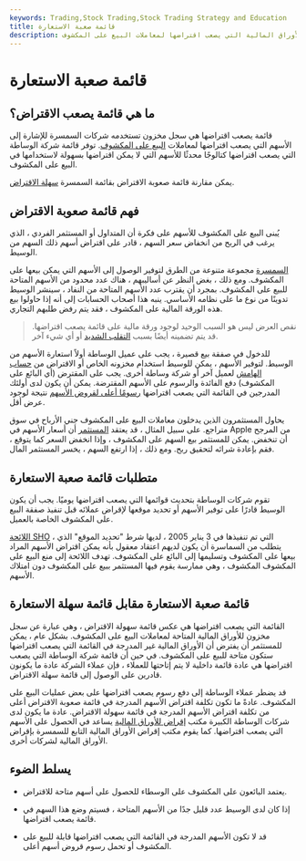 ```yaml
---
keywords: Trading,Stock Trading,Stock Trading Strategy and Education
title: قائمة صعبة الاستعارة
description: القائمة التي يصعب اقتراضها هي سجل مخزون تستخدمه شركات السمسرة للإشارة إلى الأوراق المالية التي يصعب اقتراضها لمعاملات البيع على المكشوف.
---
```


# قائمة صعبة الاستعارة
## ما هي قائمة يصعب الاقتراض؟

قائمة يصعب اقتراضها هي سجل مخزون تستخدمه شركات السمسرة للإشارة إلى الأسهم التي يصعب اقتراضها لمعاملات [البيع على المكشوف](/shortsale). توفر قائمة شركة الوساطة التي يصعب اقتراضها كتالوجًا محدثًا للأسهم التي لا يمكن اقتراضها بسهولة لاستخدامها في البيع على المكشوف.

يمكن مقارنة قائمة صعوبة الاقتراض بقائمة السمسرة [سهلة الاقتراض](/easytoborrowlist).

## فهم قائمة صعوبة الاقتراض

يُبنى البيع على المكشوف للأسهم على فكرة أن المتداول أو المستثمر الفردي ، الذي يرغب في الربح من انخفاض سعر السهم ، قادر على اقتراض أسهم ذلك السهم من الوسيط.

[السمسرة](/brokerage-company) مجموعة متنوعة من الطرق لتوفير الوصول إلى الأسهم التي يمكن بيعها على المكشوف. ومع ذلك ، بغض النظر عن أساليبهم ، هناك عدد محدود من الأسهم المتاحة للبيع على المكشوف. بمجرد أن يقترب عدد الأسهم المتاحة من النفاد ، سينشر الوسيط تدوينًا من نوع ما على نظامه الأساسي. ينبه هذا أصحاب الحسابات إلى أنه إذا حاولوا بيع هذه الورقة المالية على المكشوف ، فقد يتم رفض طلبهم التجاري.

> نقص العرض ليس هو السبب الوحيد لوجود ورقة مالية على قائمة يصعب اقتراضها. قد يتم تضمينه أيضًا بسبب [التقلب الشديد](/volatility) أو أي شيء آخر.

>

للدخول في صفقة بيع قصيرة ، يجب على عميل الوساطة أولاً استعارة الأسهم من الوسيط. لتوفير الأسهم ، يمكن للوسيط استخدام مخزونه الخاص أو الاقتراض من [حساب الهامش](/marginaccount) لعميل آخر أو شركة وساطة أخرى. يجب على المقترض (أي البائع على المكشوف) دفع الفائدة والرسوم على الأسهم المقترضة. يمكن أن يكون لدى أولئك المدرجين في القائمة التي يصعب اقتراضها [رسومًا أعلى لقروض الأسهم](/stock-loan-fee) نتيجة لوجود عرض أقل.

يحاول المستثمرون الذين يدخلون معاملات البيع على المكشوف جني الأرباح في سوق متراجع. على سبيل المثال ، قد يعتقد [المستثمر](/investor) أن أسعار الأسهم في Apple من المرجح أن تنخفض. يمكن للمستثمر بيع السهم على المكشوف ، وإذا انخفض السعر كما يتوقع ، فقم بإعادة شرائه لتحقيق ربح. ومع ذلك ، إذا ارتفع السهم ، يخسر المستثمر المال.

## متطلبات قائمة صعبة الاستعارة

تقوم شركات الوساطة بتحديث قوائمها التي يصعب اقتراضها يوميًا. يجب أن يكون الوسيط قادرًا على توفير الأسهم أو تحديد موقعها لإقراض عملائه قبل تنفيذ صفقة البيع على المكشوف الخاصة بالعميل.

[اللائحة SHO](/regsho) ، التي تم تنفيذها في 3 يناير 2005 ، لديها شرط "تحديد الموقع" الذي يتطلب من السماسرة أن يكون لديهم اعتقاد معقول بأنه يمكن اقتراض الأسهم المراد بيعها على المكشوف وتسليمها إلى البائع على المكشوف. تهدف اللائحة إلى منع البيع على المكشوف المكشوف ، وهي ممارسة يقوم فيها المستثمر ببيع على المكشوف دون امتلاك الأسهم.

## قائمة صعبة الاستعارة مقابل قائمة سهلة الاستعارة

القائمة التي يصعب اقتراضها هي عكس قائمة سهولة الاقتراض ، وهي عبارة عن سجل مخزون للأوراق المالية المتاحة لمعاملات البيع على المكشوف. بشكل عام ، يمكن للمستثمر أن يفترض أن الأوراق المالية غير المدرجة في القائمة التي يصعب اقتراضها ستكون متاحة للبيع على المكشوف. في حين أن قائمة شركة الوساطة التي يصعب اقتراضها هي عادة قائمة داخلية لا يتم إتاحتها للعملاء ، فإن عملاء الشركة عادة ما يكونون قادرين على الوصول إلى قائمة سهلة الاقتراض.

قد يضطر عملاء الوساطة إلى دفع رسوم يصعب اقتراضها على بعض عمليات البيع على المكشوف. عادةً ما تكون تكلفة اقتراض الأسهم المدرجة في قائمة صعوبة الاقتراض أعلى من تكلفة اقتراض الأسهم المدرجة في قائمة سهولة الاقتراض. عادة ما يكون لدى شركات الوساطة الكبيرة مكتب [إقراض للأوراق المالية](/securitieslending) يساعد في الحصول على الأسهم التي يصعب اقتراضها. كما يقوم مكتب إقراض الأوراق المالية التابع للسمسرة بإقراض الأوراق المالية لشركات أخرى.

## يسلط الضوء

- يعتمد البائعون على المكشوف على الوسطاء للحصول على أسهم متاحة للاقتراض.

- إذا كان لدى الوسيط عدد قليل جدًا من الأسهم المتاحة ، فسيتم وضع هذا السهم في قائمة يصعب اقتراضها.

- قد لا تكون الأسهم المدرجة في القائمة التي يصعب اقتراضها قابلة للبيع على المكشوف أو تحمل رسوم قروض أسهم أعلى.

